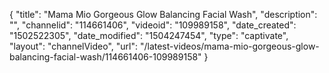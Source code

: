 {
    "title": "Mama Mio Gorgeous Glow Balancing Facial Wash",
    "description": "",
    "channelid": "114661406",
    "videoid": "109989158",
    "date_created": "1502522305",
    "date_modified": "1504247454",
    "type": "captivate",
    "layout": "channelVideo",
    "url": "\/latest-videos\/mama-mio-gorgeous-glow-balancing-facial-wash\/114661406-109989158"
}